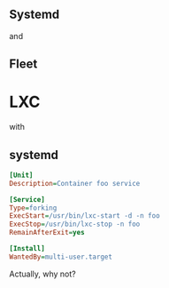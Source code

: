 ## Systemd
and
## Fleet


# LXC
with
## systemd


```ini
[Unit]
Description=Container foo service

[Service]
Type=forking
ExecStart=/usr/bin/lxc-start -d -n foo
ExecStop=/usr/bin/lxc-stop -n foo
RemainAfterExit=yes

[Install]
WantedBy=multi-user.target
```
Actually, why not? <!-- .element class="fragment" -->
